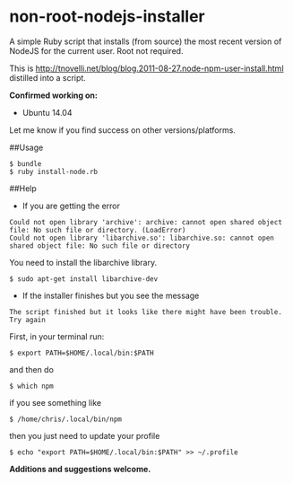 non-root-nodejs-installer
=========================

A simple Ruby script that installs (from source) the most recent version of NodeJS for the current user. Root not required.

This is http://tnovelli.net/blog/blog.2011-08-27.node-npm-user-install.html distilled into a script. 

**Confirmed working on:**
* Ubuntu 14.04

Let me know if you find success on other versions/platforms.

##Usage


```
$ bundle
$ ruby install-node.rb
```

##Help

* If you are getting the error

```
Could not open library 'archive': archive: cannot open shared object file: No such file or directory. (LoadError)
Could not open library 'libarchive.so': libarchive.so: cannot open shared object file: No such file or directory
```

You need to install the libarchive library.

```
$ sudo apt-get install libarchive-dev
```

* If the installer finishes but you see the message

```
The script finished but it looks like there might have been trouble. Try again
```

First, in your terminal run:
```
$ export PATH=$HOME/.local/bin:$PATH
```

and then do
```
$ which npm
```

if you see something like

```
$ /home/chris/.local/bin/npm
```

then you just need to update your profile

```
$ echo "export PATH=$HOME/.local/bin:$PATH" >> ~/.profile
```


**Additions and suggestions welcome.**
